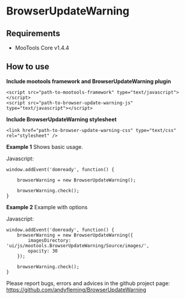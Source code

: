 BrowserUpdateWarning
===========

Requirements
------------

- MooTools Core v1.4.4 


How to use
----------

**Include mootools framework and BrowserUpdateWarning plugin**

	<script src="path-to-mootools-framework" type="text/javascript"></script>
	<script src="path-to-browser-update-warning-js" type="text/javascript"></script>

**Include BrowserUpdateWarning stylesheet**

	<link href="path-to-browser-update-warning-css" type="text/css" rel="stylesheet" />

**Example 1**
Shows basic usage.

Javascript:

	window.addEvent('domready', function() {
		
		browserWarning = new BrowserUpdateWarning();
		
		browserWarning.check();
	}
	
**Example 2**
Example with options

Javascript:

	window.addEvent('domready', function() {
		browserWarning = new BrowserUpdateWarning({
			imagesDirectory: 'ui/js/mootools.BrowserUpdateWarning/Source/images/',
			opacity: 30
		});
		
		browserWarning.check();
	}

Please report bugs, errors and advices in the github project page: https://github.com/andyfleming/BrowserUpdateWarning

